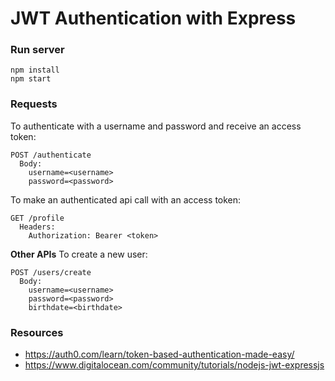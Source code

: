 # JWT Authentication with Express

### Run server
```
npm install
npm start
```

### Requests
To authenticate with a username and password and receive an access token:
```
POST /authenticate
  Body:
    username=<username>
    password=<password>
```

To make an authenticated api call with an access token:
```
GET /profile
  Headers:
    Authorization: Bearer <token>
```

**Other APIs**
To create a new user:
```
POST /users/create
  Body:
    username=<username>
    password=<password>
    birthdate=<birthdate>
```

### Resources
- https://auth0.com/learn/token-based-authentication-made-easy/
- https://www.digitalocean.com/community/tutorials/nodejs-jwt-expressjs
